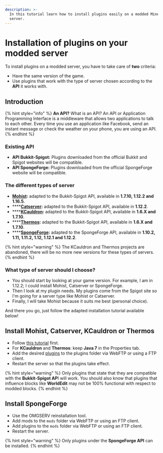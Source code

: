 ```yaml
---
description: >-
  In this tutorial learn how to install plugins easily on a modded Minecraft
  server.
---
```


# Installation of plugins on your modded server

To install plugins on a modded server, you have to take care of **two** criteria:

* Have the same version of the game.
* Use plugins that work with the type of server chosen according to the **API** it works with.

## Introduction

{% hint style="info" %}
**An API?** What is an API? An API or Application Programming Interface is a middleware that allows two applications to talk to each other. Every time you use an application like Facebook, send an instant message or check the weather on your phone, you are using an API.
{% endhint %}

### Existing API

* **API Bukkit-Spigot:** Plugins downloaded from the official Bukkit and Spigot websites will be compatible.
* **API SpongeForge:** Plugins downloaded from the official SpongeForge website will be compatible.

### The different types of server

* [**Mohist**](https://mohistmc.com/)**:** adapted to the Bukkit-Spigot API, available in **1.7.10, 1.12.2 and 1.16.5**.
* \*\*\*\*[**Catserver**](https://catserver.moe/)**:** adapted to the Bukkit-Spigot API, available in **1.12.2**.
* \*\*\*\*[**KCauldron**](https://sourceforge.net/projects/kcauldron/)**:** adapted to the Bukkit-Spigot API, available in **1.6.X and 1.7.10**.
* \*\*\*\*[**Thermos**](https://github.com/CyberdyneCC/Thermos/releases)**:** adapted to the Bukkit-Spigot API, available in **1.6.X and 1.7.10**.
* \*\*\*\*[**SpongeForge**](https://www.spongepowered.org/downloads/spongeforge/stable/1.12.2)**:** adapted to the SpongeForge API, available in **1.10.2, 1.11, 1.11.2, 1.12, 1.12.1 and 1.12.2**.

{% hint style="warning" %}
The KCauldron and Thermos projects are abandoned, there will be no more new versions for these types of servers.
{% endhint %}

### What type of server should I choose?

* You should start by looking at your game version. For example, I am in 1.12.2; I could install Mohist, Catserver or SpongeForge.
* Then I look at my plugin needs. My plugins come from the Spigot site so I'm going for a server type like Mohist or Catserver. 
* Finally, I will take Mohist because it suits me best \(personal choice\).

And there you go, just follow the adapted installation tutorial available below!

## Install Mohist, Catserver, KCauldron or Thermos

* Follow [this tutorial](https://docs.idelya-network.fr/minecraft/utiliser-openmod-chez-omgserv) first.
* For **KCauldron** and **Thermos**: keep **Java 7** in the Properties tab. 
* Add the desired [plugins](https://www.omgserv.com/en/faq-minecraft/how_to_install_plugins_on_my_minecraft_server-82/) to the plugins folder via WebFTP or using a FTP client.
* Restart the server so that the plugins take effect.

{% hint style="warning" %}
Only plugins that state that they are compatible with the **Bukkit-Spigot AP**I will work. You should also know that plugins that influence blocks like **WorldEdit** may not be 100% functional with respect to modded blocks.
{% endhint %}

##  **Install SpongeForge**

* Use the OMGSERV reinstallation tool.
* Add mods to the `mods` folder via WebFTP or using an FTP client.
* Add plugins to the `mods` folder via WebFTP or using an FTP client.
* Restart the server.

{% hint style="warning" %}
Only plugins under the **SpongeForge API** can be installed.
{% endhint %}

